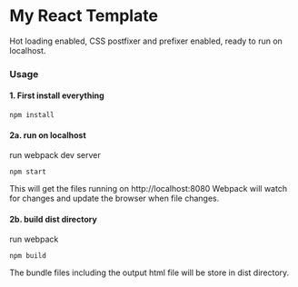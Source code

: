 # My React Template

Hot loading enabled, CSS postfixer and prefixer enabled, ready to run on localhost.

### Usage 
#### 1. First install everything

```
npm install

```


#### 2a. run on localhost
run webpack dev server

```
npm start

```
This will get the files running on http://localhost:8080
Webpack will watch for changes and update the browser when file changes.

#### 2b. build dist directory
run webpack

```
npm build

```
The bundle files including the output html file will be store in dist directory.
